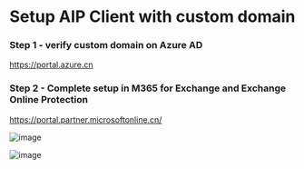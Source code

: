 # Setup AIP Client with custom domain

### Step 1 - verify custom domain on Azure AD

https://portal.azure.cn

### Step 2 - Complete setup in M365 for Exchange and Exchange Online Protection

https://portal.partner.microsoftonline.cn/

![image](https://user-images.githubusercontent.com/96280581/161053807-6133e2b3-824e-4c17-a43f-888707aa03ed.png)

![image](https://user-images.githubusercontent.com/96280581/161055215-2f25d4b4-8aa3-4dd7-8738-34278f91b476.png)
